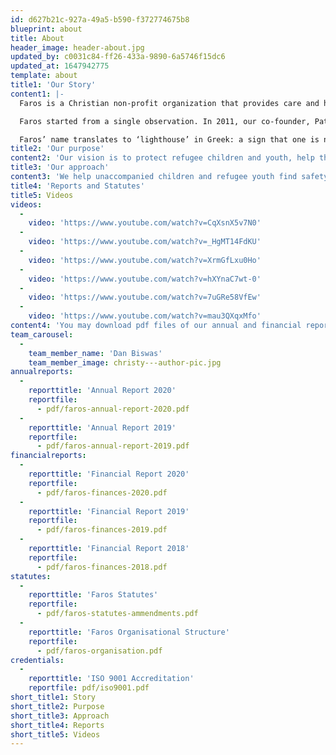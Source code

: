 ```yaml
---
id: d627b21c-927a-49a5-b590-f372774675b8
blueprint: about
title: About
header_image: header-about.jpg
updated_by: c0031c84-ff26-433a-9890-6a5746f15dc6
updated_at: 1647942775
template: about
title1: 'Our Story'
content1: |-
  Faros is a Christian non-profit organization that provides care and humanitarian support to unaccompanied refugee children and youth, as well as refugee families with children in Athens, Greece. In our work, we are committed to professionalism, accountability, and transparency. Faros is supported by individuals, institutional donors, foundations, as well as local and international church communities.

  Faros started from a single observation. In 2011, our co-founder, Patricia Kirk, noticed a 14-year old, unaccompanied, Afghan boy sleeping alone in one of Athens’ public parks. “His face had a lifeless expression. He was utterly invisible,” she recalls. Patricia had already spent months researching child protection in Southern Europe and was deeply moved, realizing that there was a lack of outreach and protection services for unaccompanied children. She decided to act together with co-founder Dan Biswas and through our local partner, the Presbytarian Church of Exarchia, and with support from International Aid Services and Danish church communities Faros was established in 2014.

  Faros’ name translates to ‘lighthouse’ in Greek: a sign that one is nearing a safe haven. “The dream was to start a place where refugee children could find a caring environment and professional help, discover their worth, and find hope for the future”, Patricia says.
title2: 'Our purpose'
content2: 'Our vision is to protect refugee children and youth, help them realize their full potential, and guide them in the direction of a better future. Compassion, respect, encouragement, friendship, and integrity are core values that unite us and shape our approach to helping refugee children.'
title3: 'Our approach'
content3: 'We help unaccompanied children and refugee youth find safety, discover their worth, and build a future perspective. We work holistically and take responsibility for each refugee child and youth and provide individual tailored care. Through this we wish to see every unaccompanied child and refugee youth live with dignity and hope and to be equipped to make a positive change in society.'
title4: 'Reports and Statutes'
title5: Videos
videos:
  -
    video: 'https://www.youtube.com/watch?v=CqXsnX5v7N0'
  -
    video: 'https://www.youtube.com/watch?v=_HgMT14FdKU'
  -
    video: 'https://www.youtube.com/watch?v=XrmGfLxu0Ho'
  -
    video: 'https://www.youtube.com/watch?v=hXYnaC7wt-0'
  -
    video: 'https://www.youtube.com/watch?v=7uGRe58VfEw'
  -
    video: 'https://www.youtube.com/watch?v=mau3QXqxMfo'
content4: 'You may download pdf files of our annual and financial reports and statutes and accreditations below:'
team_carousel:
  -
    team_member_name: 'Dan Biswas'
    team_member_image: christy---author-pic.jpg
annualreports:
  -
    reporttitle: 'Annual Report 2020'
    reportfile:
      - pdf/faros-annual-report-2020.pdf
  -
    reporttitle: 'Annual Report 2019'
    reportfile:
      - pdf/faros-annual-report-2019.pdf
financialreports:
  -
    reporttitle: 'Financial Report 2020'
    reportfile:
      - pdf/faros-finances-2020.pdf
  -
    reporttitle: 'Financial Report 2019'
    reportfile:
      - pdf/faros-finances-2019.pdf
  -
    reporttitle: 'Financial Report 2018'
    reportfile:
      - pdf/faros-finances-2018.pdf
statutes:
  -
    reporttitle: 'Faros Statutes'
    reportfile:
      - pdf/faros-statutes-ammendments.pdf
  -
    reporttitle: 'Faros Organisational Structure'
    reportfile:
      - pdf/faros-organisation.pdf
credentials:
  -
    reporttitle: 'ISO 9001 Accreditation'
    reportfile: pdf/iso9001.pdf
short_title1: Story
short_title2: Purpose
short_title3: Approach
short_title4: Reports
short_title5: Videos
---
```

